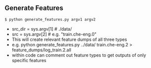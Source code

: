 ## Generate Features

```bash
$ python generate_features.py argv1 argv2
```

- src_dir = sys.argv[1] # ./data/
- src = sys.argv[2] # e.g. "train.che-eng.0"
- This will create relevant feature dumps of all three types
- e.g. python generate_features.py ../data/ train.che-eng.2 > feature_dumps/log_train.2.all
- within code can comment out feature types to get outputs of only specific features


